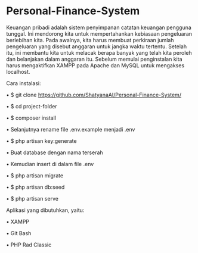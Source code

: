 # Personal-Finance-System
Keuangan pribadi adalah sistem penyimpanan catatan keuangan pengguna tunggal. Ini mendorong kita untuk mempertahankan kebiasaan pengeluaran berlebihan kita. Pada awalnya, kita harus membuat perkiraan jumlah pengeluaran yang disebut anggaran untuk jangka waktu tertentu. Setelah itu, ini membantu kita untuk melacak berapa banyak yang telah kita peroleh dan belanjakan dalam anggaran itu.
Sebelum memulai penginstalan kita harus mengaktifkan XAMPP pada Apache dan MySQL untuk mengakses localhost.


Cara instalasi:

•	$ git clone https://github.com/ShatyanaAI/Personal-Finance-System/

•	$ cd project-folder

•	$ composer install

•	Selanjutnya rename file .env.example menjadi .env

•	$ php artisan key:generate

•	Buat database dengan nama terserah 

•	Kemudian insert di dalam file .env 

•	$ php artisan migrate

•	$ php artisan db:seed

•	$ php artisan serve


Aplikasi yang dibutuhkan, yaitu:

•	XAMPP

•	Git Bash

•	PHP Rad Classic

